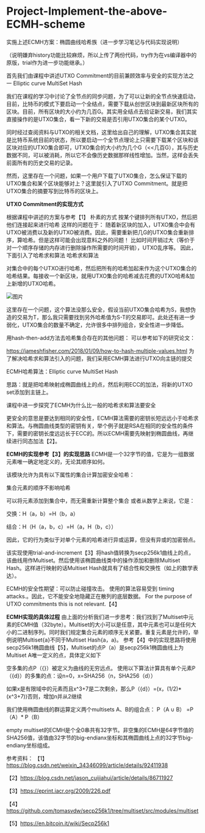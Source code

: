 # Project-Implement-the-above-ECMH-scheme
实施上述ECMH方案：椭圆曲线哈希族（进一步学习笔记与代码实现说明）

（说明嫌弃history功能比较麻烦，所以上传了两份代码，try作为在vs编译器中的原版，trial作为进一步功能继承。）

首先我们由课程中讲述UTXO Commitment的目前兼顾效率与安全的实现方法之一 Elliptic curve MultiSet Hash

我们在课程的学习中讨论了全节点的同步问题，为了可以让新的全节点快速启动，目前，比特币的模式下要启动一个全结点，需要下载从创世区块到最新区块所有的区块。目前，所有区块的大小约为几百G。其实用全结点去验证新交易，我们其实直接操作的是UTXO集合，看一下新的交易是否引用UTXO集合的某个UTXO。

同时经过查阅资料与UTXO的相关文档，这里给出自己的理解，UTXO集合其实就是比特币系统目前的状态，所以要启动一个全节点理论上只需要下载某个区块和该区块对应的UTXO集合即可，UTXO集合的大小约为几个G（<<几百G），其与历史数据不同，可以被消耗，所以它不会像历史数据那样线性增加。当然，这样会丢失前面所有的历史交易的记录。

然而，这里存在一个问题，如果一个用户下载了UTXO集合，怎么保证下载的UTXO集合和某个区块能够对上？这里就引入了UTXO Commitment。就是把UTXO集合的摘要写到比特币的区块上。

**UTXO Commitment的实现方式**

根据课程中讲述的方案与参考【1】
朴素的方式
按某个键排列所有UTXO，然后把他们连接起来进行哈希
这样的问题在于：
随着新区块的加入，UTXO集合中会有UTXO被消费以及新的UTXO被消费。因此，需要重新把几G的UTXO集合重新排序，算哈希。但是这样可能会出现意料之外的问题！
比如时间开销过大（等价于对一个顺序存储的内存进行删除操作所需要的时间开销），UTXO乱序等。
因此，下面引入了哈希求和算法
哈希求和算法

对集合中的每个UTXO进行哈希，然后把所有的哈希加起来作为这个UTXO集合的哈希结果。每接收一个新区块，就用UTXO集合的哈希减去花费的UTXO哈希&加上新增的UTXO哈希。

![图片](https://user-images.githubusercontent.com/107350922/179759883-ceff9bc3-d5df-4f9e-8d63-0978794ca490.png)

这里存在一个问题，这个算法没那么安全，假设当前UTXO集合哈希为S，我想伪造的交易为T，那么我只需要找到另外哈希值为S-T的交易即可。此处还有进一步弱化，UTXO集合的数量不确定，允许很多中排列组合，安全性进一步降低。

用hash-then-add方法去哈希集合存在的其他问题：
可以参考如下的研究论文：

https://jameshfisher.com/2018/01/09/how-to-hash-multiple-values.html
为了解决哈希求和算法引入的问题，我们采用ECMH算法进行UTXO向主链的提交

ECMH哈希算法：Elliptic curve MultiSet Hash

思路：就是把哈希映射成椭圆曲线上的点，然后利用ECC的加法，将新的UTXO set添加到主链上。

课程中进一步探究了ECMH为什么比一般的哈希求和算法要安全

更安全的意思是要达到相同的安全性，ECMH算法需要的密钥长短远远小于哈希求和算法。与椭圆曲线类型的密钥有关，举个例子就是RSA在相同的安全性的条件下，需要的密钥长度远远长于ECC的。所以ECMH需要先映射到椭圆曲线，再继续进行同态加法【2】。

**ECMH的实现参考【3】的实现思路**
ECMH是一个32字节的值，它是为一组数据元素唯一确定地定义的，无论其顺序如何。

该模块允许为具有以下属性的集合计算加密安全哈希：

集合元素的顺序不影响哈希

可以将元素添加到集合中，而无需重新计算整个集合
或者从数学上来说，它是：

交换：H（a，b）=H（b，a）

结合：H（H（a，b，c）=H（a，H（b，c））

因此，它的行为类似于对单个元素的哈希进行异或运算，但没有异或的加密弱点。

该实现使用trial-and-increment【3】将hash值转换为secp256k1曲线上的点，该曲线用作Multiset。然后使用该椭圆曲线类中的操作添加和删除Multiset Hash。这样进行映射的话Multiset Hash就具有了结合性和交换性（如上的数学表达）。

ECMH的安全性期望：可以防止碰撞攻击。
使用的算法容易受到 timing attacks.。因此，它不能安全地隐藏正在散列的底层数据。
For the purpose of UTXO commitments this is not relevant.【4】

**ECMH实现的具体过程**
由上面的分析我们进一步思考：我们找到了Multiset中元素的ECMH值（32byte）。Multiset的大小可以是任意，其中元素也可以是任何大小的二进制序列。同时我们规定集合元素的顺序无关紧要。重复元素是允许的，举例说明Multiset{a}不同于Multiset Hash{a，a}。
参考【4】中的实现思路将使用secp256k1椭圆曲线【5】，Multiset的点P（a）是secp256k1椭圆曲线上为Multiset A唯一定义的点，具体定义如下

空多集的点P（{}）被定义为曲线的无穷远点。
使用以下算法计算具有单个元素P（{d}）的多集的点：设n=0，x=SHA256（n，SHA256（d））

如果x是有限域中的元素而且x^3+7是二次剩余，那么P（{d}）=(x，(1/2)* (x^3+7))否则，增加n并从2继续

我们使用椭圆曲线的群运算定义两个multisets A、B的组合点：
P（A ∪ B） =P（A）* P（B）

empty multiset的ECMH是个全0串共有32字节。非空集的ECMH是64字节值的SHA256值，该值由32字节的big-endianx坐标和其椭圆曲线上点的32字节big-endiany坐标组成。

参考资料：
【1】https://blog.csdn.net/weixin_34346099/article/details/92411938

【2】https://blog.csdn.net/jason_cuijiahui/article/details/86711927

【3】https://eprint.iacr.org/2009/226.pdf

【4】https://github.com/tomasvdw/secp256k1/tree/multiset/src/modules/multiset

【5】https://en.bitcoin.it/wiki/Secp256k1
